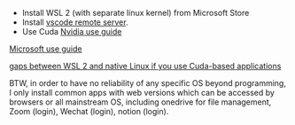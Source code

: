 * Install WSL 2 (with separate linux kernel) from Microsoft Store
* Install [vscode remote server](https://docs.microsoft.com/en-us/windows/wsl/tutorials/wsl-vscode).
* Use Cuda
[Nvidia use guide](https://docs.nvidia.com/cuda/wsl-user-guide/index.html)

[Microsoft use guide ](https://docs.microsoft.com/en-us/windows/ai/directml/gpu-cuda-in-wsl)

[gaps between WSL 2 and native Linux if you use Cuda-based applications](https://developer.nvidia.com/blog/leveling-up-cuda-performance-on-wsl2-with-new-enhancements/)

BTW, in order to have no reliability of any specific OS beyond programming, I only install common apps with web versions which can be accessed by browsers or all mainstream OS, including
onedrive for file management, Zoom (login), Wechat (login), notion (login).
